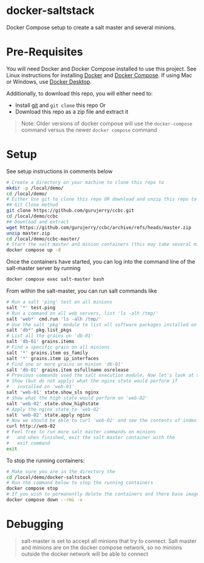 # docker-saltstack
Docker Compose setup to create a salt master and several minions.

# Pre-Requisites
You will need Docker and Docker Compose installed to use this project.  See Linux instructions for installing [Docker](https://docs.docker.com/engine/install/#server) and [Docker Compose](https://docs.docker.com/compose/install/linux/). If using Mac or Windows, use [Docker Desktop](https://www.docker.com/products/docker-desktop/).

Additionally, to download this repo, you will either need to:
- Install [git](https://github.com/git-guides/install-git) and `git clone` this repo
Or
- Download this repo as a zip file and extract it

> Note: Older versions of docker compose will use the `docker-compose` command versus the newer `docker compose` command

# Setup
See setup instructions in comments below
```bash
# Create a directory on your machine to clone this repo to
mkdir -p /local/demo/
cd /local/demo/
# Either Use git to clone this repo OR download and unzip this repo to your local directory
## Git Clone method
git clone https://github.com/gurujerry/ccbc.git
cd /local/demo/ccbc
## Download and extract
wget https://github.com/gurujerry/ccbc/archive/refs/heads/master.zip
unzip master.zip
cd /local/demo/ccbc-master/
# Start the salt master and minion containers (this may take several minutes to provision)
docker compose up -d
```

Once the containers have started, you can log into the command line of the salt-master server by running
```bash
docker compose exec salt-master bash
```

From within the salt-master, you can run salt commands like
```bash
# Run a salt 'ping' test on all minions
salt '*' test.ping
# Run a command on all web servers, list 'ls -alh /tmp/'
salt 'web*' cmd.run 'ls -alh /tmp/'
# Use the salt 'pkg' module to list all software packages installed on the (2) database servers
salt 'db*' pkg.list_pkgs
# List all the grains on 'db-01'
salt 'db-01' grains.items
# Find a specific grain on all minions
salt '*' grains.item os_family
salt '*' grains.item ip_interfaces
# Find one or more grains on minion 'db-01'
salt 'db-01' grains.item osfullname osrelease
# Previous commands used the salt execution module, Now let's look at the state module!
# Show (but do not apply) what the nginx state would perform if
#   installed on 'web-01'
salt 'web-01' state.show_sls nginx
# Show what the high state would perform on 'web-02'
salt 'web-02' state.show_highstate
# Apply the nginx state to 'web-02'
salt 'web-02' state.apply nginx
# Now we should be able to curl 'web-02' and see the contents of index.html
curl http://web-02
# Feel free to run more salt master commands on minions 
#   and when finished, exit the salt master container with the
#   exit command
exit
```

To stop the running containers:
```bash
# Make sure you are in the directory the 
cd /local/demo/docker-saltstack
# Run the command below to stop the running containers
docker compose stop
# If you wish to permanently delete the containers and there base image, run the command
docker compose down --rmi -v
```

# Debugging
> salt-master is set to accept all minions that try to connect.  Salt master and minions are on the docker compose network, so no minions outside the docker network will be able to connect
